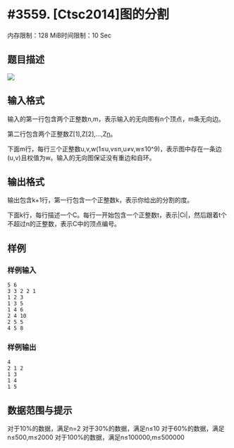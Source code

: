 # #3559. [Ctsc2014]图的分割

内存限制：128 MiB时间限制：10 Sec

## 题目描述

![](https://www.lydsy.com/JudgeOnline/upload/201505/back.PNG)

## 输入格式

 输入的第一行包含两个正整数n,m，表示输入的无向图有n个顶点，m条无向边。

第二行包含两个正整数Z[1],Z[2],...,Z[n](Z[i]&le;10^9)。

下面m行，每行三个正整数u,v,w(1&le;u,v&le;n,u&ne;v,w&le;10^9)，表示图中存在一条边(u,v)且权值为w。输入的无向图保证没有重边和自环。

## 输出格式

输出包含k+1行，第一行包含一个正整数k，表示你给出的分割的度。

下面k行，每行描述一个C。每行一开始包含一个正整数t，表示|Ci|，然后跟着t个不超过n的正整数，表示C中的顶点编号。

## 样例

### 样例输入

    
    5 6
    3 3 2 2 1
    1 2 3
    1 3 5
    1 4 6
    2 4 10
    2 5 5
    4 5 8
    

### 样例输出

    
    4
    2 1 2
    1 3
    1 4
    1 5
    

## 数据范围与提示

对于10%的数据，满足n=2
对于30%的数据，满足n&le;10
对于60%的数据，满足n&le;500,m&le;2000
对于100%的数据，满足n&le;100000,m&le;500000


